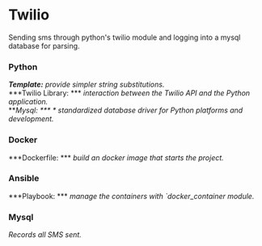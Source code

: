 # Twilio
Sending sms through python's twilio module and logging into a mysql database for parsing.

### Python
***Template:***  *provide simpler string substitutions.* <br />
***Twilio Library: ***  *interaction between the Twilio API and the Python application.* <br />
***Mysql: *** * standardized database driver for Python platforms and development.* <br />
### Docker
***Dockerfile: *** *build an docker image that starts the project.*
### Ansible
***Playbook: *** *manage the containers with `docker_container module.*
### Mysql
*Records all SMS sent.*
